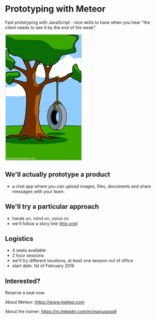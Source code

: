 # Prototyping with Meteor

Fast prototyping with JavaScript - nice skills to have when you hear "the client needs to see it by the end of the week".

![What the client really wanted](/what_the_client_wanted.png?raw=true "What the client really wanted.")


## We'll actually prototype a product 
 - a chat app where you can upload images, files, documents and share messages with your team.

## We'll try a particular approach
 - hands on, mind on, voice on
 - we'll follow a story line ([this one](storyline.md))

## Logistics
  - 4 seats available 
  - 2 hour sessions
  - we'll try different locations, at least one session out of office
  - start date: 1st of February 2016
  
## Interested?
Reserve a seat now.


About Meteor:
https://www.meteor.com

About the trainer:
https://ro.linkedin.com/in/mariuspop9
